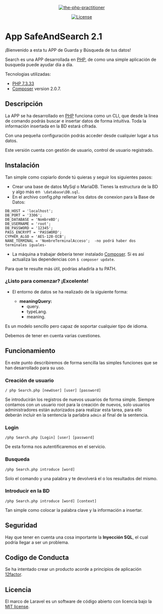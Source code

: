 <p align="center"><a href="" target="_blank"><img src="https://i.ibb.co/bLVhNgF/the-php-practitioner.jpg" alt="the-php-practitioner" border="0"></a></p>

<p align="center">
<a href="https://packagist.org/packages/laravel/framework"><img src="https://img.shields.io/packagist/l/laravel/framework" alt="License"></a>
</p>

# App SafeAndSearch 2.1
¡Bienvenido a esta tu APP de Guarda y Búsqueda de tus datos!

Search es una APP desarrollada en [PHP](https://www.php.net/), de como una simple aplicación de busqueda puede ayudar día a día.

Tecnologias utilizadas:

- [PHP 7.3.33](https://www.php.net/)
- [Composer](https://getcomposer.org/) version 2.0.7.



## Descripción

La APP se ha desarrollado en [PHP](https://www.php.net/) funciona como un CLI, que desde la linea de comando podrás buscar e insertar datos de forma intuitiva.
Toda la información insertada en la BD estará cifrada.

Con una pequeña configuración podrás acceder desde cualquier lugar a tus datos.

Este versión cuenta con gestión de usuario, control de usuario registrado.
## Instalación

Tan simple como copiarlo donde tú quieras y seguir los siguientes pasos:

- Crear una base de datos MySql o MariaDB. Tienes la estructura de la BD y algo más en ```` \database\DB.sql````.
- En el archivo config.php rellenar los datos de conexion para la Base de Datos:
 ```
 DB_HOST = 'localhost';
 DB_PORT = '3306';
 DB_DATABASE = 'NombreBD';
 DB_USERNAME = 'root';
 DB_PASSWORD = '12345';
 PASS_ENCRYPT = 'PASSWORD';
 CYPHER_ALGO = 'AES-128-ECB';
 NANE_TERMINAL = 'NombreTerminalAcceso';  -no podrá haber dos terminales iguales-
```
- La máquina a trabajar debería tener instalado [Composer](https://getcomposer.org/). Si es así actualiza las dependencias con ```` $ composer update ````.

Para que te resulte más útil, podrías añadirla a tu PATH.

### ¿Listo para comenzar? ¡Excelente!

- El entorno de datos se ha realizado de la siguiente forma:

    - **meaningQuery:**
      - query.
      - typeLang.
      - meaning. 

Es un modelo sencillo pero capaz de soportar cualquier tipo de idioma.

Debemos de tener en cuenta varias cuestiones.

## Funcionamiento
En este punto describiremos de forma sencilla las simples funciones que se han desarrollado para su uso.
### Creación de usuario
    / php Search.php [newUser] [user] [password]
Se introducirán los registros de nuevos usuarios de forma simple.
Siempre contamos con un usuario root para la creación de nuevos, solo usuarios administradores están
autorizados para realizar esta tarea, para ello deberán incluir en la sentencia la parlabra ```admin``` al final de la sentencia.
### Login
    /php Search.php [Login] [user] [password]
De esta forma nos autentificaremos en el servicio.
### Busqueda
    /php Search.php introduce [word]
Solo el comando y una palabra y te devolverá el o los resultados del mismo.
    
### Introducir en la BD
    /php Search.php introduce [word] [context]
Tan simple como colocar la palabra clave y la información a insertar.

## Seguridad
Hay que tener en cuenta una cosa importante la **Inyección SQL**, el cual podría llegar a ser un problema.

## Codigo de Conducta

Se ha intentado crear un producto acorde a principios de aplicación [12factor](https://12factor.net).


## Licencia

El marco de Laravel es un software de código abierto con licencia bajo la [MIT license](https://opensource.org/licenses/MIT).
